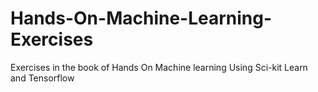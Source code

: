 # Hands-On-Machine-Learning-Exercises
Exercises in the book of Hands On Machine learning Using Sci-kit Learn and Tensorflow
